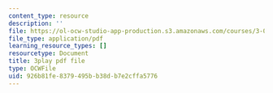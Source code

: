 ```yaml
---
content_type: resource
description: ''
file: https://ol-ocw-studio-app-production.s3.amazonaws.com/courses/3-091sc-introduction-to-solid-state-chemistry-fall-2010/926b81fe8379495bb38db7e2cffa5776_rR8ZtI8m0Mo.pdf
file_type: application/pdf
learning_resource_types: []
resourcetype: Document
title: 3play pdf file
type: OCWFile
uid: 926b81fe-8379-495b-b38d-b7e2cffa5776
---
```

